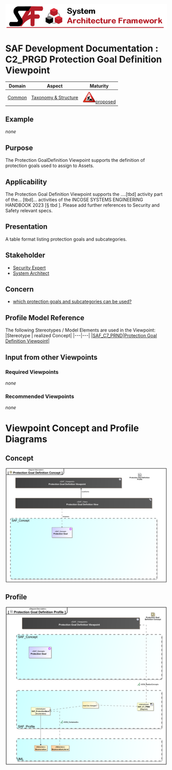 ![System Architecture Framework](../../diagrams/Banner_SAF.png)
# SAF Development Documentation : **C2_PRGD** Protection Goal Definition Viewpoint
|**Domain**|**Aspect**|**Maturity**|
| --- | --- | --- |
|[Common](../../domains.md#Domain-Common)|[Taxonomy & Structure](../../aspects.md#Aspect-Taxonomy-&-Structure)|![Proposed](../../diagrams/Under_construction_icon-red.svg )[proposed](../../using-saf/maturity.md#proposed)|
## Example
*none*
## Purpose
The Protection GoalDefinition Viewpoint supports the definition of protection goals used to assign to Assets.
## Applicability
The Protection Goal Definition Viewpoint supports the ....[tbd] activity part of the...  [tbd]... activities of the INCOSE SYSTEMS ENGINEERING HANDBOOK 2023 [§ tbd ].
Please add further references to Security and Safety relevant specs.
## Presentation
A table format listing  protection goals  and subcategories.

## Stakeholder
* [Security Expert](../../stakeholders.md#Security-Expert)
* [System Architect](../../stakeholders.md#System-Architect)
## Concern
* [which protection goals  and subcategories can be used?](../../concerns.md#_2024x_26f0132_1718013904611_698880_39125)
## Profile Model Reference
The following Stereotypes / Model Elements are used in the Viewpoint:
|Stereotype | realized Concept|
|---|---|
|[SAF_C7_PRND](../../stereotypes.md#SAF_C7_PRND)|[Protection Goal Definition Viewpoint](../concept/concepts.md#Protection-Goal-Definition-Viewpoint)|
## Input from other Viewpoints
### Required Viewpoints
*none*
### Recommended Viewpoints
*none*
# Viewpoint Concept and Profile Diagrams
## Concept
![Protection Goal Definition Concept](diagrams/Protection-Goal-Definition-Concept.svg)
## Profile
![Protection Goal Definition Profile](diagrams/Protection-Goal-Definition-Profile.svg)
